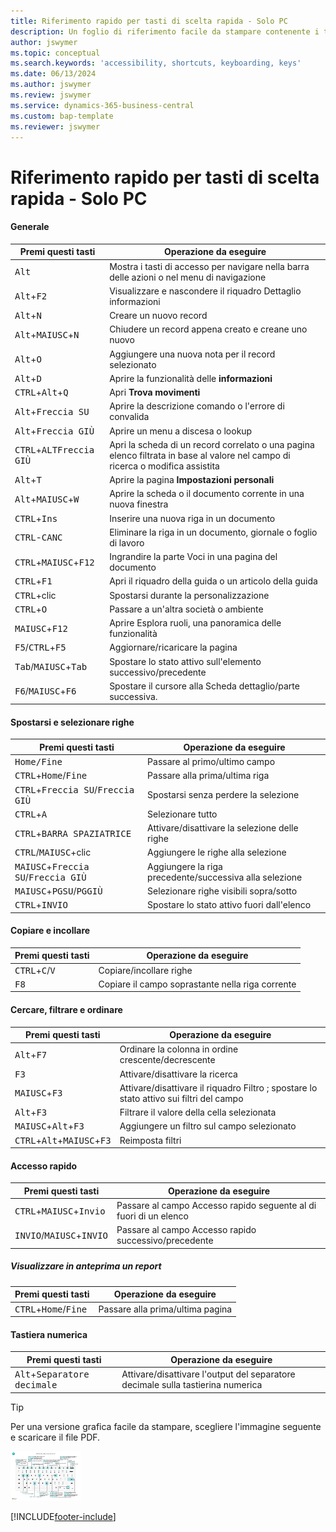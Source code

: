 ```yaml
---
title: Riferimento rapido per tasti di scelta rapida - Solo PC
description: Un foglio di riferimento facile da stampare contenente i tasti di scelta rapida più utilizzati per utenti di PC.
author: jswymer
ms.topic: conceptual
ms.search.keywords: 'accessibility, shortcuts, keyboarding, keys'
ms.date: 06/13/2024
ms.author: jswymer
ms.review: jswymer
ms.service: dynamics-365-business-central
ms.custom: bap-template
ms.reviewer: jswymer
---
```


# Riferimento rapido per tasti di scelta rapida - Solo PC

#### Generale

|Premi questi tasti|Operazione da eseguire|  
|-|-|
|<kbd>Alt</kbd>|Mostra i tasti di accesso per navigare nella barra delle azioni o nel menu di navigazione|
|<kbd>Alt</kbd>+<kbd>F2</kbd>|Visualizzare e nascondere il riquadro Dettaglio informazioni|
|<kbd>Alt</kbd>+<kbd>N</kbd>|Creare un nuovo record|
|<kbd>Alt</kbd>+<kbd>MAIUSC</kbd>+<kbd>N</kbd>|Chiudere un record appena creato e creane uno nuovo|
|<kbd>Alt</kbd>+<kbd>O</kbd>|Aggiungere una nuova nota per il record selezionato|
|<kbd>Alt</kbd>+<kbd>D</kbd>|Aprire la funzionalità delle **informazioni**|
|<kbd>CTRL</kbd>+<kbd>Alt</kbd>+<kbd>Q</kbd>|Apri **Trova movimenti**|
|<kbd>Alt</kbd>+<kbd>Freccia SU</kbd>|Aprire la descrizione comando o l'errore di convalida|
|<kbd>Alt</kbd>+<kbd>Freccia GIÙ</kbd>|Aprire un menu a discesa o lookup|
|<kbd>CTRL</kbd>+<kbd>ALT</kbd><kbd>Freccia GIÙ</kbd>|Apri la scheda di un record correlato o una pagina elenco filtrata in base al valore nel campo di ricerca o modifica assistita|
|<kbd>Alt</kbd>+<kbd>T</kbd>|Aprire la pagina **Impostazioni personali**|
|<kbd>Alt</kbd>+<kbd>MAIUSC</kbd>+<kbd>W</kbd>|Aprire la scheda o il documento corrente in una nuova finestra|
|<kbd>CTRL</kbd>+<kbd>Ins</kbd>|Inserire una nuova riga in un documento|
|<kbd>CTRL</kbd>-<kbd>CANC</kbd>|Eliminare la riga in un documento, giornale o foglio di lavoro|
|<kbd>CTRL</kbd>+<kbd>MAIUSC</kbd>+<kbd>F12</kbd>|Ingrandire la parte Voci in una pagina del documento|
|<kbd>CTRL</kbd>+<kbd>F1</kbd>|Apri il riquadro della guida o un articolo della guida|
|<kbd>CTRL</kbd>+clic|Spostarsi durante la personalizzazione|
|<kbd>CTRL</kbd>+<kbd>O</kbd>|Passare a un'altra società o ambiente|
|<kbd>MAIUSC</kbd>+<kbd>F12</kbd>|Aprire Esplora ruoli, una panoramica delle funzionalità|
|<kbd>F5</kbd>/<kbd>CTRL</kbd>+<kbd>F5</kbd>|Aggiornare/ricaricare la pagina|
|<kbd>Tab</kbd>/<kbd>MAIUSC</kbd>+<kbd>Tab</kbd>|Spostare lo stato attivo sull'elemento successivo/precedente|
|<kbd>F6</kbd>/<kbd>MAIUSC</kbd>+<kbd>F6</kbd>|Spostare il cursore alla Scheda dettaglio/parte successiva.|

#### Spostarsi e selezionare righe

|Premi questi tasti|Operazione da eseguire|
|-|-|
|<kbd>Home/Fine|Passare al primo/ultimo campo|
|<kbd>CTRL</kbd>+<kbd>Home</kbd>/<kbd>Fine</kbd>|Passare alla prima/ultima riga|
|<kbd>CTRL</kbd>+<kbd>Freccia SU</kbd>/<kbd>Freccia GIÙ</kbd>|Spostarsi senza perdere la selezione|
|<kbd>CTRL</kbd>+<kbd>A</kbd>|Selezionare tutto|
|<kbd>CTRL</kbd>+<kbd>BARRA SPAZIATRICE</kbd>|Attivare/disattivare la selezione delle righe|
|<kbd>CTRL</kbd>/<kbd>MAIUSC</kbd>+clic|Aggiungere le righe alla selezione|
|<kbd>MAIUSC</kbd>+<kbd>Freccia SU</kbd>/<kbd>Freccia GIÙ</kbd>|Aggiungere la riga precedente/successiva alla selezione|
|<kbd>MAIUSC</kbd>+<kbd>PGSU</kbd>/<kbd>PGGIÙ</kbd>|Selezionare righe visibili sopra/sotto|
|<kbd>CTRL</kbd>+<kbd>INVIO</kbd>|Spostare lo stato attivo fuori dall'elenco|

#### Copiare e incollare

|Premi questi tasti|Operazione da eseguire|
|-|-|
|<kbd>CTRL</kbd>+<kbd>C</kbd>/<kbd>V</kbd>|Copiare/incollare righe|
|<kbd>F8</kbd>|Copiare il campo soprastante nella riga corrente|

#### Cercare, filtrare e ordinare

|Premi questi tasti|Operazione da eseguire|
|-|-|
|<kbd>Alt</kbd>+<kbd>F7</kbd>|Ordinare la colonna in ordine crescente/decrescente|
|<kbd>F3</kbd>|Attivare/disattivare la ricerca|
|<kbd>MAIUSC</kbd>+<kbd>F3</kbd>|Attivare/disattivare il riquadro Filtro	; spostare lo stato attivo sui filtri del campo|
|<kbd>Alt</kbd>+<kbd>F3</kbd>|Filtrare il valore della cella selezionata|
|<kbd>MAIUSC</kbd>+<kbd>Alt</kbd>+<kbd>F3</kbd>|Aggiungere un filtro sul campo selezionato|
|<kbd>CTRL</kbd>+<kbd>Alt</kbd>+<kbd>MAIUSC</kbd>+<kbd>F3</kbd>|Reimposta filtri|

#### Accesso rapido

|Premi questi tasti|Operazione da eseguire|
|-|-|
|<kbd>CTRL</kbd>+<kbd>MAIUSC</kbd>+<kbd>Invio</kbd>|Passare al campo Accesso rapido seguente al di fuori di un elenco|
|<kbd>INVIO</kbd>/<kbd>MAIUSC</kbd>+<kbd>INVIO</kbd>|Passare al campo Accesso rapido successivo/precedente|

##### Visualizzare in anteprima un report

|Premi questi tasti|Operazione da eseguire|
|-|-|
|<kbd>CTRL</kbd>+<kbd>Home</kbd>/<kbd>Fine</kbd>|Passare alla prima/ultima pagina|

#### Tastiera numerica

|Premi questi tasti|Operazione da eseguire|  
|-|-|
|<kbd>Alt</kbd>+<kbd>Separatore decimale</kbd>|Attivare/disattivare l'output del separatore decimale sulla tastierina numerica|

> [!TIP]
> Per una versione grafica facile da stampare, scegliere l'immagine seguente e scaricare il file PDF.
>
> [![Icona che apre un PDF.](media/keyboard_shortcut_inline.png)](media/keyboard-shortcuts-2023.pdf)


[!INCLUDE[footer-include](includes/footer-banner.md)]
